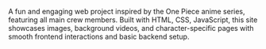A fun and engaging web project inspired by the One Piece anime series, featuring all main crew members. Built with HTML, CSS, JavaScript, this site showcases images, background videos, and character-specific pages with smooth frontend interactions and basic backend setup.

